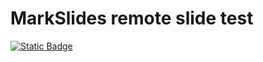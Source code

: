 # MarkSlides remote slide test

<a
  href="https://markslides.ai/public/remote-slide/?url=https://raw.githubusercontent.com/soaple/markslides-files/main/SHOWME.md"
  target="_blank">
  <img alt="Static Badge" src="https://img.shields.io/badge/show_on-markslides-purple?style=for-the-badge&color=AD00FF">
</a>
